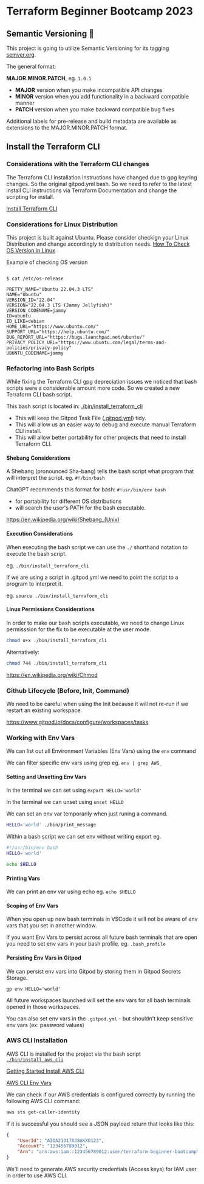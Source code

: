 # Terraform Beginner Bootcamp 2023

## Semantic Versioning 🧙

This project is going to utilize Semantic Versioning for its tagging
[semver.org](https://semver.org/). 


The general format:

**MAJOR.MINOR.PATCH**, eg. `1.0.1`
- **MAJOR** version when you make incompatible API changes
- **MINOR** version when you add functionality in a backward compatible manner
- **PATCH** version when you make backward compatible bug fixes

Additional labels for pre-release and build metadata are available as extensions to the MAJOR.MINOR.PATCH format.

## Install the Terraform CLI

### Considerations with the Terraform CLI changes
The Terraform CLI installation instructions have changed due to gpg keyring changes. So the original gitpod.yml bash. So we need to refer to the latest install CLI instructions via Terraform Documentation and change the scripting for install.

[Install Terraform CLI](https://developer.hashicorp.com/terraform/tutorials/aws-get-started/install-cli)

### Considerations for Linux Distribution

This project is built against Ubuntu. 
Please consider checkign your Linux Distribution and change accordingly to distribution needs.
[How To Check OS Version in Linux](https://www.cyberciti.biz/faq/how-to-check-os-version-in-linux-command-line/)

Example of checking OS version
```

$ cat /etc/os-release

PRETTY_NAME="Ubuntu 22.04.3 LTS"
NAME="Ubuntu"
VERSION_ID="22.04"
VERSION="22.04.3 LTS (Jammy Jellyfish)"
VERSION_CODENAME=jammy
ID=ubuntu
ID_LIKE=debian
HOME_URL="https://www.ubuntu.com/"
SUPPORT_URL="https://help.ubuntu.com/"
BUG_REPORT_URL="https://bugs.launchpad.net/ubuntu/"
PRIVACY_POLICY_URL="https://www.ubuntu.com/legal/terms-and-policies/privacy-policy"
UBUNTU_CODENAME=jammy
```


### Refactoring into Bash Scripts

While fixing the Terraform CLI gpg depreciation issues we noticed that bash scripts were a considerable amount more code. So we created a new Terraform CLI bash script. 

This bash script is located in: [./bin/install_terraform_cli](./bin/install_terraform_cli)

- This will keep the Gitpod Task File ([.gitpod.yml](.gitpod.yml)) tidy.
- This will allow us an easier way to debug and execute manual Terraform CLI install.
- This will allow better portability for other projects that need to install Terraform CLI.

#### Shebang Considerations
A Shebang (pronounced Sha-bang) tells the bash script what program that will interpret the script. eg. `#!/bin/bash`

ChatGPT recommends this format for bash: `#!usr/bin/env bash`

- for portability for different OS distributions
- will search the user's PATH for the bash executable.

https://en.wikipedia.org/wiki/Shebang_(Unix)

#### Execution Considerations
When executing the bash script we can use the `./` shorthand notation to execute the bash script.

eg. `./bin/install_terraform_cli`

If we are using a script in .gitpod.yml we need to point the script to a program to interpret it.

eg. `source ./bin/install_terraform_cli`


#### Linux Permissions Considerations
In order to make our bash scripts executable, we need to change Linux permisssion for the fix to be executable at the user mode.

```sh
chmod u+x ./bin/install_terraform_cli
```
Alternatively:

```sh
chmod 744 ./bin/install_terraform_cli
```

https://en.wikipedia.org/wiki/Chmod

### Github Lifecycle (Before, Init, Command)

We need to be careful when using the Init because it will not re-run if we restart an existing workspace.

https://www.gitpod.io/docs/configure/workspaces/tasks

### Working with Env Vars

We can list out all Environment Variables (Env Vars) using the `env` command

We can filter specific env vars using grep eg. `env | grep AWS_`

#### Setting and Unsetting Env Vars

In the terminal we can set using `export HELLO='world'`

In the terminal we can unset using `unset HELLO`

We can set an env var temporarily when just runing a command.

```sh
HELLO='world' ./bin/print_message
```
Within a bash script we can set env without writing export eg.

```sh
#!/usr/bin/env bash
HELLO='world'

echo $HELLO
```
#### Printing Vars

We can print an env var using echo eg. `echo $HELLO`

#### Scoping of Env Vars

When you open up new bash terminals in VSCode it will not be aware of env vars that you set in another window.

If you want Env Vars to persist across all future bash terminals that are open you need to set env vars in your bash profile. eg. `.bash_profile`

#### Persisting Env Vars in Gitpod

We can persist env vars into Gitpod by storing them in Gitpod Secrets Storage.

```
gp env HELLO='world'
```

All future workspaces launched will set the env vars for all bash terminals opened in those workspaces.

You can also set env vars in the `.gitpod.yml` - but shouldn't keep sensitive env vars (ex: password values)

### AWS CLI Installation

AWS CLI is installed for the project via the bash script [`./bin/install_aws_cli`](./bin/install_aws_cli)

[Getting Started Install AWS CLI](https://docs.aws.amazon.com/cli/latest/userguide/getting-started-install.html)

[AWS CLI Env Vars](https://docs.aws.amazon.com/cli/latest/userguide/cli-configure-envvars.html)

We can check if our AWS credentials is configured correctly by running the following AWS CLI command:
```sh
aws sts get-caller-identity
```

If it is successful you should see a JSON payload return that looks like this:

```json
{
    "UserId": "AIDA21317AJ8AKXD123",
    "Account": "123456789012",
    "Arn": "arn:aws:iam::123456789012:user/terraform-beginner-bootcamp"
}
```

We'll need to generate AWS security credentials (Access keys) for IAM user in order to use AWS CLI.